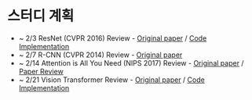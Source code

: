 # 스터디 계획
- ~ 2/3 ResNet (CVPR 2016) Review - [Original paper](https://arxiv.org/abs/1512.03385) / [Code Implementation](https://github.com/Yewon-dev/boostcamp-AI-Tech/blob/master/AI-Paper-Review/ResNet.ipynb)
- ~ 2/7 R-CNN (CVPR 2014) Review - [Original paper](https://arxiv.org/pdf/1311.2524.pdf) 
- ~ 2/14 Attention is All You Need (NIPS 2017) Review - [Original paper](https://arxiv.org/abs/1706.03762) / [Paper Review](https://github.com/Yewon-dev/boostcamp-AI-Tech/blob/master/AI-Paper-Review/Attention_Is_All_You_Need.ipynb)
- ~ 2/21 Vision Transformer Review - [Original paper](https://arxiv.org/abs/2010.11929) / [Code Implementation](https://github.com/Yewon-dev/boostcamp-AI-Tech/blob/master/AI-Paper-Review/Vision_Transformer.ipynb)
